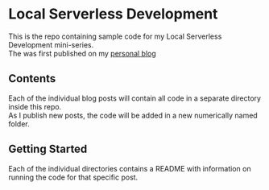 # Local Serverless Development

This is the repo containing sample code for my Local Serverless Development mini-series.  
The was first published on my [personal blog](https://iamrufio.com)

## Contents

Each of the individual blog posts will contain all code in a separate directory inside this repo.  
As I publish new posts, the code will be added in a new numerically named folder.

## Getting Started

Each of the individual directories contains a README with information on running the code for that specific post.